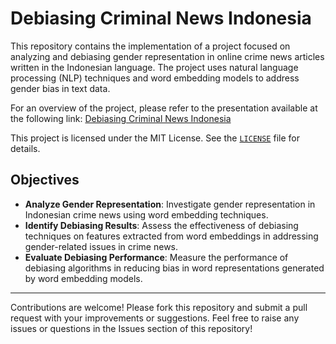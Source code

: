 # Debiasing Criminal News Indonesia

This repository contains the implementation of a project focused on analyzing and debiasing gender representation in online crime news articles written in the Indonesian language. The project uses natural language processing (NLP) techniques and word embedding models to address gender bias in text data.

For an overview of the project, please refer to the presentation available at the following link:
[Debiasing Criminal News Indonesia](https://www.canva.com/design/DAFvIwUZPSY/QFUM-3094sZ_8lwU3czgXA/edit?utm_content=DAFvIwUZPSY&utm_campaign=designshare&utm_medium=link2&utm_source=sharebutton)

This project is licensed under the MIT License. See the [`LICENSE`](https://github.com/miftakhuljs/Debiasing-Criminal-News-Indonesia/blob/main/LICENSE) file for details. 

## Objectives

- **Analyze Gender Representation**: Investigate gender representation in Indonesian crime news using word embedding techniques.
- **Identify Debiasing Results**: Assess the effectiveness of debiasing techniques on features extracted from word embeddings in addressing gender-related issues in crime news.
- **Evaluate Debiasing Performance**: Measure the performance of debiasing algorithms in reducing bias in word representations generated by word embedding models.

---
Contributions are welcome! Please fork this repository and submit a pull request with your improvements or suggestions.
Feel free to raise any issues or questions in the Issues section of this repository!

